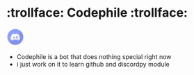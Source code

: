# :trollface: Codephile :trollface:

<a href="https://discord.com/" target="_blank">
   <img alt="discord_logo" width="40px" src="https://github.com/A0D1I2L3/Codephile/blob/main/assets/discord.png?raw=true" /></a>

- Codephile is a bot that does nothing special right now
- i just work on it to learn github and discordpy module
